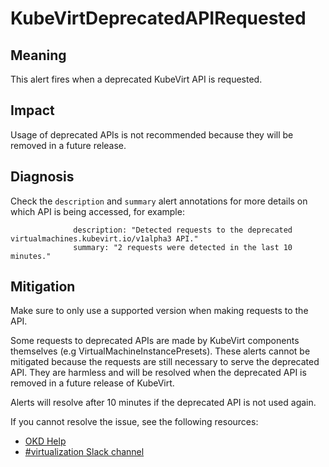 # KubeVirtDeprecatedAPIRequested
<!-- Edited by fmatouschek, May 2023-->

## Meaning

This alert fires when a deprecated KubeVirt API is requested.

## Impact

Usage of deprecated APIs is not recommended because they will be removed in a
future release.

## Diagnosis

Check the `description` and `summary` alert annotations for more details on
which API is being accessed, for example:
```text
              description: "Detected requests to the deprecated virtualmachines.kubevirt.io/v1alpha3 API."
              summary: "2 requests were detected in the last 10 minutes."
```

## Mitigation

Make sure to only use a supported version when making requests to the API.

Some requests to deprecated APIs are made by KubeVirt components themselves
(e.g VirtualMachineInstancePresets). These alerts cannot be mitigated because
the requests are still necessary to serve the deprecated API. They are harmless
and will be resolved when the deprecated API is removed in a future release of
KubeVirt.

Alerts will resolve after 10 minutes if the deprecated API is not used again.

If you cannot resolve the issue, see the following resources:

- [OKD Help](https://www.okd.io/help/)
- [#virtualization Slack channel](https://kubernetes.slack.com/channels/virtualization)
